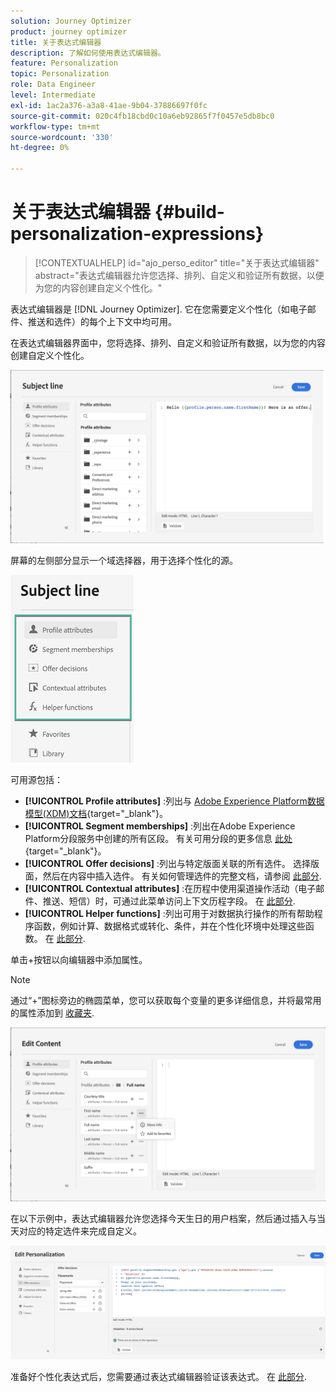 ```yaml
---
solution: Journey Optimizer
product: journey optimizer
title: 关于表达式编辑器
description: 了解如何使用表达式编辑器。
feature: Personalization
topic: Personalization
role: Data Engineer
level: Intermediate
exl-id: 1ac2a376-a3a8-41ae-9b04-37886697f0fc
source-git-commit: 020c4fb18cbd0c10a6eb92865f7f0457e5db8bc0
workflow-type: tm+mt
source-wordcount: '330'
ht-degree: 0%

---
```


# 关于表达式编辑器 {#build-personalization-expressions}

>[!CONTEXTUALHELP]
>id="ajo_perso_editor"
>title="关于表达式编辑器"
>abstract="表达式编辑器允许您选择、排列、自定义和验证所有数据，以便为您的内容创建自定义个性化。"

表达式编辑器是 [!DNL Journey Optimizer]. 它在您需要定义个性化（如电子邮件、推送和选件）的每个上下文中均可用。

在表达式编辑器界面中，您将选择、排列、自定义和验证所有数据，以为您的内容创建自定义个性化。

![](assets/perso_ee1.png)

屏幕的左侧部分显示一个域选择器，用于选择个性化的源。

![](assets/perso_ee3.png)

可用源包括：

* **[!UICONTROL Profile attributes]** :列出与 [Adobe Experience Platform数据模型(XDM)文档](https://experienceleague.adobe.com/docs/experience-platform/xdm/home.html){target=&quot;_blank&quot;}。
* **[!UICONTROL Segment memberships]** :列出在Adobe Experience Platform分段服务中创建的所有区段。 有关可用分段的更多信息 [此处](https://experienceleague.adobe.com/docs/experience-platform/segmentation/home.html){target=&quot;_blank&quot;}。
* **[!UICONTROL Offer decisions]** :列出与特定版面关联的所有选件。 选择版面，然后在内容中插入选件。 有关如何管理选件的完整文档，请参阅 [此部分](../email/add-offers-email.md).
* **[!UICONTROL Contextual attributes]** :在历程中使用渠道操作活动（电子邮件、推送、短信）时，可通过此菜单访问上下文历程字段。 在 [此部分](personalization-use-case.md).
* **[!UICONTROL Helper functions]** :列出可用于对数据执行操作的所有帮助程序函数，例如计算、数据格式或转化、条件，并在个性化环境中处理这些函数。 在 [此部分](functions/functions.md).

单击+按钮以向编辑器中添加属性。

>[!NOTE]
>
>通过“+”图标旁边的椭圆菜单，您可以获取每个变量的更多详细信息，并将最常用的属性添加到 [收藏夹](personalization-favorites.md).

![](assets/attribute-details.png)

在以下示例中，表达式编辑器允许您选择今天生日的用户档案，然后通过插入与当天对应的特定选件来完成自定义。

![](assets/perso_ee2.png)

准备好个性化表达式后，您需要通过表达式编辑器验证该表达式。 在 [此部分](personalization-validation.md).
